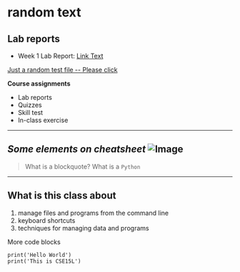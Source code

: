 # random text

## Lab reports
- Week 1 Lab Report:
[Link Text]("week1_lab_report.md")


<a href="random.md" title="random.md">Just a random test file -- Please click</a>

**Course assignments**
- Lab reports
- Quizzes
- Skill test
- In-class exercise
---
_Some elements on cheatsheet_
![Image](https://today.ucsd.edu/news_uploads/_social/img-primary-Geisel-UCSanDiego-ErikJepsen-090922.jpg)
---
> What is a blockquote? What is a `Python`
---
## What is this class about
1. manage files and programs from the command line
2. keyboard shortcuts
3. techniques for managing data and programs

More code blocks

```
print('Hello World')
print('This is CSE15L')
```
